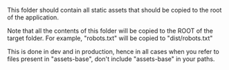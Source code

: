 This folder should contain all static assets that should be copied to the root of the application.

Note that all the contents of this folder will be copied to the ROOT of the target folder.
For example, "robots.txt" will be copied to "dist/robots.txt"

This is done in dev and in production, hence in all cases when you refer to files present in "assets-base", don't include "assets-base" in your paths.
